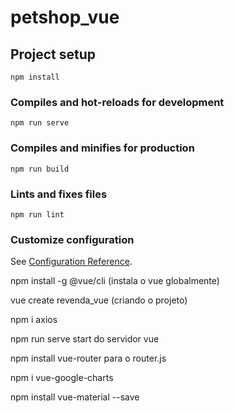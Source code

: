 # petshop_vue

## Project setup
```
npm install
```

### Compiles and hot-reloads for development
```
npm run serve
```

### Compiles and minifies for production
```
npm run build
```

### Lints and fixes files
```
npm run lint
```

### Customize configuration
See [Configuration Reference](https://cli.vuejs.org/config/).


npm install -g @vue/cli
(instala o vue globalmente)

vue create revenda_vue
(criando o projeto)

npm i axios

 npm run serve
	start do servidor vue

npm install vue-router
	para o router.js

npm i vue-google-charts

npm install vue-material --save